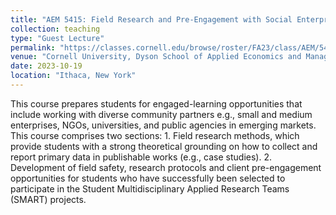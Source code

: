 ```yaml
---
title: "AEM 5415: Field Research and Pre-Engagement with Social Enterprises in Emerging Markets"
collection: teaching
type: "Guest Lecture"
permalink: "https://classes.cornell.edu/browse/roster/FA23/class/AEM/5415" 
venue: "Cornell University, Dyson School of Applied Economics and Management"
date: 2023-10-19
location: "Ithaca, New York"
---
```

This course prepares students for engaged-learning opportunities that include working with diverse community partners e.g., small and medium enterprises, NGOs, universities, and public agencies in emerging markets. This course comprises two sections: 1. Field research methods, which provide students with a strong theoretical grounding on how to collect and report primary data in publishable works (e.g., case studies). 2. Development of field safety, research protocols and client pre-engagement opportunities for students who have successfully been selected to participate in the Student Multidisciplinary Applied Research Teams (SMART) projects. 
